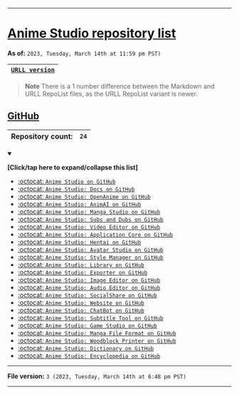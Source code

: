 
***

# [Anime Studio repository list](/REPOLIST.md)

**As of:** `2023, Tuesday, March 14th at 11:59 pm PST)`

| [`URLL version`](/REPOLIST.urll) |
|---|

> **Note** There is a 1 number difference between the Markdown and URLL RepoList files, as the URLL RepoList variant is newer.

## [GitHub](https://github.com/)

| **Repository count:** | `24` |
|---|---|

<details open><summary><p><b>[Click/tap here to expand/collapse this list]</b></p></summary>

- [:octocat: `Anime Studio on GitHub`](https://github.com/seanpm2001/Anime_Studio/)
- [:octocat: `Anime Studio: Docs on GitHub`](https://github.com/seanpm2001/Anime_Studio_Docs/)
- [:octocat: `Anime Studio: OpenAnime on GitHub`](https://github.com/seanpm2001/Anime_Studio_OpenAnime/) 
- [:octocat: `Anime Studio: AnimAI on GitHub`](https://github.com/seanpm2001/Anime_Studio_AnimAI/)
- [:octocat: `Anime Studio: Manga Studio on GitHub`](https://github.com/seanpm2001/Anime_Studio_Manga-Studio/)
- [:octocat: `Anime Studio: Subs and Dubs on GitHub`](https://github.com/seanpm2001/Anime_Studio_Subs-and-Dubs/)
- [:octocat: `Anime Studio: Video Editor on GitHub`](https://github.com/seanpm2001/Anime_Studio_Video-Editor/)
- [:octocat: `Anime Studio: Application Core on GitHub`](https://github.com/seanpm2001/Anime_Studio_ApplicationCore/)
- [:octocat: `Anime Studio: Hentai on GitHub`](https://github.com/seanpm2001/Anime_Studio_Hentai/)
- [:octocat: `Anime Studio: Avatar Studio on GitHub`](https://github.com/seanpm2001/Anime_Studio_AvatarStudio/)
- [:octocat: `Anime Studio: Style Manager on GitHub`](https://github.com/seanpm2001/Anime_Studio_StyleManager/)
- [:octocat: `Anime Studio: Library on GitHub`](https://github.com/seanpm2001/Anime_Studio_Library/)
- [:octocat: `Anime Studio: Exporter on GitHub`](https://github.com/seanpm2001/Anime_Studio_Exporter/)
- [:octocat: `Anime Studio: Image Editor on GitHub`](https://github.com/seanpm2001/Anime_Studio_Image-Editor/)
- [:octocat: `Anime Studio: Audio Editor on GitHub`](https://github.com/seanpm2001/Anime_Studio_Audio-Editor/)
- [:octocat: `Anime Studio: SocialShare on GitHub`](https://github.com/seanpm2001/Anime_Studio_SocialShare/)
- [:octocat: `Anime Studio: Website on GitHub`](https://github.com/seanpm2001/Anime_Studio_Website/)
- [:octocat: `Anime Studio: ChatBot on GitHub`](https://github.com/seanpm2001/Anime_Studio_ChatBot/)
- [:octocat: `Anime Studio: Subtitle Tool on GitHub`](https://github.com/seanpm2001/Anime_Studio_SubtitleTool/)
- [:octocat: `Anime Studio: Game Studio on GitHub`](https://github.com/seanpm2001/Anime_Studio_Game-Studio/)
- [:octocat: `Anime Studio: Manga File Format on GitHub`](https://github.com/seanpm2001/Anime_Studio_Manga-File-Format/)
- [:octocat: `Anime Studio: Woodblock Printer on GitHub`](https://github.com/seanpm2001/Anime_Studio_Woodblock_Printer/)
- [:octocat: `Anime Studio: Dictionary on GitHub`](https://github.com/seanpm2001/Anime_Studio_Dictionary/)
- [:octocat: `Anime Studio: Encyclopedia on GitHub`](https://github.com/seanpm2001/Anime_Studio_Encyclopedia/)

</details>

***

**File version:** `3 (2023, Tuesday, March 14th at 6:48 pm PST)`

***

